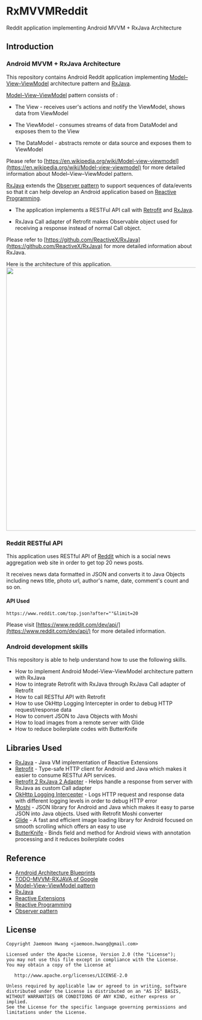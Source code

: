 # RxMVVMReddit
Reddit application implementing Android MVVM + RxJava Architecture

Introduction
------------
### Android MVVM + RxJava Architecture
This repository contains Android Reddit application implementing [Model–View–ViewModel][13] architecture pattern and [RxJava][20].

[Model–View–ViewModel][13] pattern consists of : 

* The View - receives user's actions and notify the ViewModel, shows data from ViewModel

* The ViewModel - consumes streams of data from DataModel and exposes them to the View

* The DataModel - abstracts remote or data source and exposes them to ViewModel

Please refer to [https://en.wikipedia.org/wiki/Model-view-viewmodel](https://en.wikipedia.org/wiki/Model-view-viewmodel) for more detailed information about Model–View–ViewModel pattern.

[RxJava][20] extends the [Observer pattern][10] to support sequences of data/events so that it can help develop an Android application based on [Reactive Programming][23]. 

* The application implements a RESTFul API call with [Retrofit][1] and [RxJava][20]. 

* RxJava Call adapter of Retrofit makes Observable object used for receiving a response instead of normal Call object.

Please refer to [https://github.com/ReactiveX/RxJava](https://github.com/ReactiveX/RxJava) for more detailed information about RxJava.

Here is the architecture of this application.
<img src=https://softpian.github.io/gifs/RxMVVMReddit.png width="700" />
   

### Reddit RESTful API
This application uses RESTful API of [Reddit][0] which is a social news aggregation web site in order to get top 20 news posts.

It receives news data formatted in JSON and converts it to Java Objects including news title, photo url, author's name, date, comment's count and so on.
#### API Used

```
https://www.reddit.com/top.json?after=""&limit=20
```
Please visit [https://www.reddit.com/dev/api/](https://www.reddit.com/dev/api/) for more detailed information.

[0]: https://www.reddit.com/dev/api/

### Android development skills
This repository is able to help understand how to use the following skills.
* How to implement Android Model-View-ViewModel architecture pattern with RxJava
* How to integrate Retrofit with RxJava through RxJava Call adapter of Retrofit
* How to call RESTful API with Retrofit
* How to use OkHttp Logging Intercepter in order to debug HTTP request/response data  
* How to convert JSON to Java Objects with Moshi
* How to load images from a remote server with Glide
* How to reduce boilerplate codes with ButterKnife

Libraries Used
---------------
* [RxJava][20] - Java VM implementation of Reactive Extensions
* [Retrofit][1] - Type-safe HTTP client for Android and Java which makes it easier to consume RESTful API services.
* [Retrofit 2 RxJava 2 Adapter][6] - Helps handle a response from server with RxJava as custom Call adapter
* [OkHttp Logging Intercepter][2] - Logs HTTP request and response data with different logging levels in order to debug HTTP error 
* [Moshi][3] - JSON library for Android and Java which makes it easy to parse JSON into Java objects. Used with Retrofit Moshi converter
* [Glide][4] - A fast and efficient image loading library for Android focused on smooth scrolling which offers an easy to use
* [ButterKnife][5] - Binds field and method for Android views with annotation processing and it reduces boilerplate codes


[1]: http://square.github.io/retrofit/
[2]: https://github.com/square/okhttp/wiki/Interceptors
[3]: https://github.com/square/moshi
[4]: https://bumptech.github.io/glide/
[5]: http://jakewharton.github.io/butterknife/
[6]: https://github.com/square/retrofit/tree/master/retrofit-adapters/rxjava2

Reference
---------
* [Arndroid Architecture Blueprints][11]
* [TODO-MVVM-RXJAVA of Google][12]
* [Model–View–ViewModel pattern][13]
* [RxJava][20]
* [Reactive Extensions][21]
* [Reactive Programming][23]
* [Observer pattern][10]

[10]: https://en.wikipedia.org/wiki/Observer_pattern
[11]: https://github.com/googlesamples/android-architecture
[12]: https://github.com/googlesamples/android-architecture/tree/dev-todo-mvvm-rxjava/
[13]: https://en.wikipedia.org/wiki/Model-view-viewmodel
[20]: https://github.com/ReactiveX/RxJava
[21]: http://reactivex.io/
[23]: https://en.wikipedia.org/wiki/Reactive_programming

License
-------

    Copyright Jaemoon Hwang <jaemoon.hwang@gmail.com>

    Licensed under the Apache License, Version 2.0 (the "License");
    you may not use this file except in compliance with the License.
    You may obtain a copy of the License at

       http://www.apache.org/licenses/LICENSE-2.0

    Unless required by applicable law or agreed to in writing, software
    distributed under the License is distributed on an "AS IS" BASIS,
    WITHOUT WARRANTIES OR CONDITIONS OF ANY KIND, either express or implied.
    See the License for the specific language governing permissions and
    limitations under the License.
